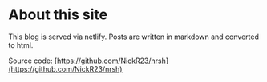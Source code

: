 # About this site

This blog is served via netlify.
Posts are written in markdown and converted to html.

Source code: [https://github.com/NickR23/nrsh](https://github.com/NickR23/nrsh)
